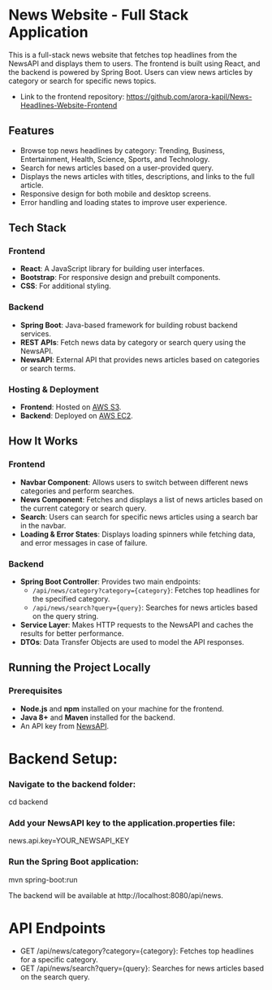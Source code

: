 # News Website - Full Stack Application

This is a full-stack news website that fetches top headlines from the NewsAPI and displays them to users. The frontend is built using React, and the backend is powered by Spring Boot. Users can view news articles by category or search for specific news topics.

* Link to the frontend repository: https://github.com/arora-kapil/News-Headlines-Website-Frontend

## Features

- Browse top news headlines by category: Trending, Business, Entertainment, Health, Science, Sports, and Technology.
- Search for news articles based on a user-provided query.
- Displays the news articles with titles, descriptions, and links to the full article.
- Responsive design for both mobile and desktop screens.
- Error handling and loading states to improve user experience.

## Tech Stack

### Frontend
- **React**: A JavaScript library for building user interfaces.
- **Bootstrap**: For responsive design and prebuilt components.
- **CSS**: For additional styling.

### Backend
- **Spring Boot**: Java-based framework for building robust backend services.
- **REST APIs**: Fetch news data by category or search query using the NewsAPI.
- **NewsAPI**: External API that provides news articles based on categories or search terms.

### Hosting & Deployment
- **Frontend**: Hosted on [AWS S3](https://aws.amazon.com/s3/).
- **Backend**: Deployed on [AWS EC2](https://aws.amazon.com/ec2/).

## How It Works

### Frontend
- **Navbar Component**: Allows users to switch between different news categories and perform searches.
- **News Component**: Fetches and displays a list of news articles based on the current category or search query.
- **Search**: Users can search for specific news articles using a search bar in the navbar.
- **Loading & Error States**: Displays loading spinners while fetching data, and error messages in case of failure.

### Backend
- **Spring Boot Controller**: Provides two main endpoints:
  - `/api/news/category?category={category}`: Fetches top headlines for the specified category.
  - `/api/news/search?query={query}`: Searches for news articles based on the query string.
- **Service Layer**: Makes HTTP requests to the NewsAPI and caches the results for better performance.
- **DTOs**: Data Transfer Objects are used to model the API responses.

## Running the Project Locally

### Prerequisites

- **Node.js** and **npm** installed on your machine for the frontend.
- **Java 8+** and **Maven** installed for the backend.
- An API key from [NewsAPI](https://newsapi.org/).

# Backend Setup:
### Navigate to the backend folder:
cd backend

### Add your NewsAPI key to the application.properties file:
news.api.key=YOUR_NEWSAPI_KEY

### Run the Spring Boot application:
mvn spring-boot:run

The backend will be available at http://localhost:8080/api/news.

# API Endpoints
* GET /api/news/category?category={category}: Fetches top headlines for a specific category.
* GET /api/news/search?query={query}: Searches for news articles based on the search query.
